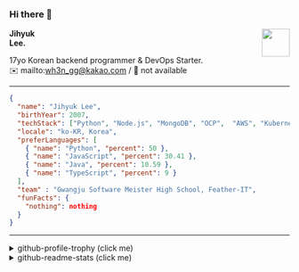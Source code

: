 ### Hi there 👋
<a href="https://litt.ly/wh3nilvyou">
<img src="https://github.githubassets.com/images/mona-loading-default.gif" width="50px" align="right">
</a>

**Jihyuk\
Lee.**

17yo Korean backend programmer & DevOps Starter.\
:envelope: mailto:wh3n_gg@kakao.com
/
:link: not available

---

```json
{
  "name": "Jihyuk Lee",
  "birthYear": 2007,
  "techStack": ["Python", "Node.js", "MongoDB", "OCP",  "AWS", "Kubernetes"],
  "locale": "ko-KR, Korea",
  "preferLanguages": [
    { "name": "Python", "percent": 50 },
    { "name": "JavaScript", "percent": 30.41 },
    { "name": "Java", "percent": 10.59 },
    { "name": "TypeScript", "percent": 9 }
  ],
  "team" : "Gwangju Software Meister High School, Feather-IT",
  "funFacts": {
    "nothing": nothing
  }
}
```
---
<details>
  <summary>github-profile-trophy (click me)</summary>
  
![](https://github-profile-trophy.vercel.app/?username=sh4lluloveme&row=1&column=8&theme=nord)
  
</details>
<details>
  <summary>github-readme-stats (click me)</summary>
  
<!--START_SECTION:waka-->
![Code Time](http://img.shields.io/badge/Code%20Time-71%20hrs%2029%20mins-blue)

![Lines of code](https://img.shields.io/badge/%EC%A0%80%EB%8A%94%20%EC%97%AC%ED%83%9C%EA%B9%8C%EC%A7%80%20-308.8%20thousand%20%EC%A4%84%EC%9D%98%20%EC%BD%94%EB%93%9C%EB%A5%BC%20%EC%9E%91%EC%84%B1%ED%96%88%EC%96%B4%EC%9A%94.-blue)

**저는 저녁형 인간이에요. 🦉** 

```text
🌞 아침                     30 commits          ███░░░░░░░░░░░░░░░░░░░░░░   12.77 % 
🌆 낮　                     54 commits          ██████░░░░░░░░░░░░░░░░░░░   22.98 % 
🌃 저녁                     98 commits          ██████████░░░░░░░░░░░░░░░   41.70 % 
🌙 밤　                     53 commits          ██████░░░░░░░░░░░░░░░░░░░   22.55 % 
```


📊 **저는 이번주를 이렇게 시간을 보냈어요.** 

```text
🕑︎ Timezone: Asia/Seoul

💬 프로그래밍 언어들: 
Java                     4 hrs 22 mins       ███████████████████░░░░░░   76.39 % 
Python                   1 hr 18 mins        ██████░░░░░░░░░░░░░░░░░░░   22.77 % 
GitIgnore file           2 mins              ░░░░░░░░░░░░░░░░░░░░░░░░░   00.66 % 
Groovy                   0 secs              ░░░░░░░░░░░░░░░░░░░░░░░░░   00.09 % 
HTML                     0 secs              ░░░░░░░░░░░░░░░░░░░░░░░░░   00.04 % 

🔥 에디터들: 
IntelliJ                 4 hrs 25 mins       ███████████████████░░░░░░   77.23 % 
VS Code                  1 hr 18 mins        ██████░░░░░░░░░░░░░░░░░░░   22.77 % 

💻 운영 체제들: 
Windows                  5 hrs 44 mins       █████████████████████████   100.00 % 
```


 Last Updated on 14/10/2023 18:37:25 UTC
<!--END_SECTION:waka-->

</details>

</div>

